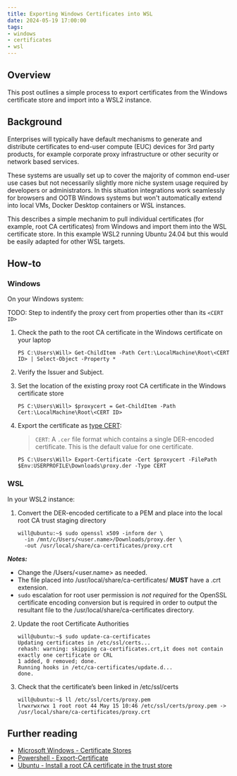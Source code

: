 ```yaml
---
title: Exporting Windows Certificates into WSL
date: 2024-05-19 17:00:00
tags:
- windows
- certificates
- wsl
---
```


## Overview
This post outlines a simple process to export certificates from the Windows certificate store and import into a WSL2 instance.

## Background
Enterprises will typically have default mechanisms to generate and distribute certificates to end-user compute (EUC) devices for 3rd party products, for example corporate proxy infrastructure or other security or network based services. 

These systems are usually set up to cover the majority of common end-user use cases but not necessarily slightly more niche system usage required by developers or administrators. In this situation integrations work seamlessly for browsers and OOTB Windows systems but won't automatically extend into local VMs, Docker Desktop containers or WSL instances.

This describes a simple mechanim to pull individual certificates (for example, root CA certificates) from Windows and import them into the WSL certificate store. In this example WSL2 running Ubuntu 24.04 but this would be easily adapted for other WSL targets.

## How-to

### Windows
On your Windows system:

TODO: Step to indentify the proxy cert from properties other than its `<CERT ID>` 

1. Check the path to the root CA certificate in the Windows certificate on your laptop
    ```
    PS C:\Users\Will> Get-ChildItem -Path Cert:\LocalMachine\Root\<CERT ID> | Select-Object -Property *
    ```
2. Verify the Issuer and Subject.

3. Set the location of the existing proxy root CA certificate in the Windows certificate store
    ```
    PS C:\Users\Will> $proxycert = Get-ChildItem -Path Cert:\LocalMachine\Root\<CERT ID>
    ```
4. Export the certificate as [type CERT](https://learn.microsoft.com/en-us/powershell/module/pki/export-certificate?view=windowsserver2022-ps#-type):

    > `CERT`: A `.cer` file format which contains a single DER-encoded certificate. This is the default value for one certificate.
    ```
    PS C:\Users\Will> Export-Certificate -Cert $proxycert -FilePath $Env:USERPROFILE\Downloads\proxy.der -Type CERT
    ```

### WSL
In your WSL2 instance:

1. Convert the DER-encoded certificate to a PEM and place into the local root CA trust staging directory
    ```
    will@ubuntu:~$ sudo openssl x509 -inform der \
      -in /mnt/c/Users/<user.name>/Downloads/proxy.der \
      -out /usr/local/share/ca-certificates/proxy.crt
    ```
  
  ***Notes:*** 
  - Change the /Users/<user.name> as needed.
  - The file placed into /usr/local/share/ca-certificates/ **MUST** have a .crt extension.
  - `sudo` escalation for root user permission is _not required_ for the OpenSSL certificate encoding conversion but is required in order to output the resultant file to the /usr/local/share/ca-certificates directory.

2. Update the root Certificate Authorities
    ```
    will@ubuntu:~$ sudo update-ca-certificates
    Updating certificates in /etc/ssl/certs...
    rehash: warning: skipping ca-certificates.crt,it does not contain exactly one certificate or CRL
    1 added, 0 removed; done.
    Running hooks in /etc/ca-certificates/update.d...
    done.
    ```

3. Check that the certificate’s been linked in /etc/ssl/certs
    ```
    will@ubuntu:~$ ll /etc/ssl/certs/proxy.pem
    lrwxrwxrwx 1 root root 44 May 15 10:46 /etc/ssl/certs/proxy.pem -> /usr/local/share/ca-certificates/proxy.crt
    ```

## Further reading
- [Microsoft Windows - Certificate Stores](https://learn.microsoft.com/en-us/windows-hardware/drivers/install/certificate-stores)
- [Powershell - Export-Certificate](https://learn.microsoft.com/en-us/powershell/module/pki/export-certificate?view=windowsserver2022-ps)
- [Ubuntu - Install a root CA certificate in the trust store](https://ubuntu.com/server/docs/install-a-root-ca-certificate-in-the-trust-store)